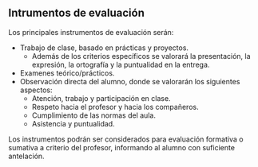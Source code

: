 ## Intrumentos de evaluación

Los principales instrumentos de evaluación serán:

* Trabajo de clase, basado en prácticas y proyectos. 
  * Además de los criterios específicos se valorará la presentación, la expresión, la ortografía y la puntualidad en la entrega.
* Examenes teórico/prácticos.
* Observación directa del alumno, donde se valorarán los siguientes aspectos:
  * Atención, trabajo y participación en clase.
  * Respeto hacia el profesor y hacia los compañeros.
  * Cumplimiento de las normas del aula.
  * Asistencia y puntualidad.

Los instrumentos podrán ser considerados para evaluación formativa o sumativa a criterio del profesor, informando al alumno con suficiente antelación.
